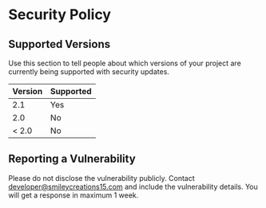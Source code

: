 # Security Policy

## Supported Versions

Use this section to tell people about which versions of your project are
currently being supported with security updates.

| Version | Supported          |
| ------- | ------------------ |
| 2.1   | Yes                 |
| 2.0   | No                 |
| < 2.0   | No                 |

## Reporting a Vulnerability

Please do not disclose the vulnerability publicly.
Contact developer@smileycreations15.com and include the vulnerability details.
You will get a response in maximum 1 week.
